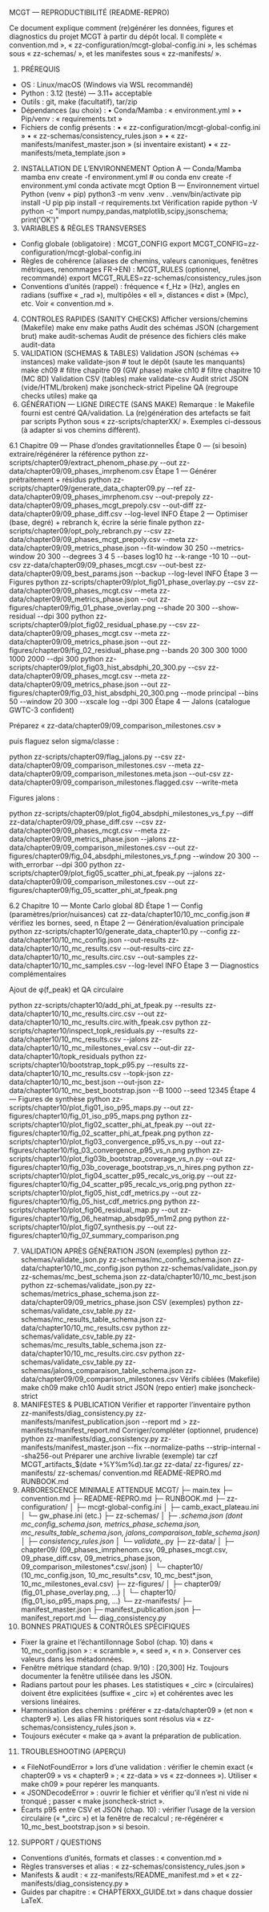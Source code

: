 MCGT — REPRODUCTIBILITÉ (README-REPRO)

Ce document explique comment (re)générer les données, figures et diagnostics du projet MCGT à partir du dépôt local. Il complète « convention.md », « zz-configuration/mcgt-global-config.ini », les schémas sous « zz-schemas/ », et les manifestes sous « zz-manifests/ ».

1. PRÉREQUIS

* OS : Linux/macOS (Windows via WSL recommandé)
* Python : 3.12 (testé) — 3.11+ acceptable
* Outils : git, make (facultatif), tar/zip
* Dépendances (au choix) :
  • Conda/Mamba : « environment.yml »
  • Pip/venv : « requirements.txt »
* Fichiers de config présents :
  • « zz-configuration/mcgt-global-config.ini »
  • « zz-schemas/consistency\_rules.json »
  • « zz-manifests/manifest\_master.json » (si inventaire existant)
  • « zz-manifests/meta\_template.json »

2. INSTALLATION DE L’ENVIRONNEMENT
   Option A — Conda/Mamba
   mamba env create -f environment.yml  # ou conda env create -f environment.yml
   conda activate mcgt
   Option B — Environnement virtuel Python (venv + pip)
   python3 -m venv .venv
   . .venv/bin/activate
   pip install -U pip
   pip install -r requirements.txt
   Vérification rapide
   python -V
   python -c "import numpy,pandas,matplotlib,scipy,jsonschema; print('OK')"
3. VARIABLES \& RÈGLES TRANSVERSES

* Config globale (obligatoire) : MCGT\_CONFIG
  export MCGT\_CONFIG=zz-configuration/mcgt-global-config.ini
* Règles de cohérence (aliases de chemins, valeurs canoniques, fenêtres métriques, renommages FR→EN) : MCGT\_RULES (optionnel, recommandé)
  export MCGT\_RULES=zz-schemas/consistency\_rules.json
* Conventions d’unités (rappel) : fréquence « f\_Hz » (Hz), angles en radians (suffixe « \_rad »), multipôles « ell », distances « dist » (Mpc), etc. Voir « convention.md ».

4. CONTROLES RAPIDES (SANITY CHECKS)
   Afficher versions/chemins (Makefile)
   make env
   make paths
   Audit des schémas JSON (chargement brut)
   make audit-schemas
   Audit de présence des fichiers clés
   make audit-data
5. VALIDATION (SCHEMAS \& TABLES)
   Validation JSON (schémas ↔ instances)
   make validate-json           # tout le dépôt (saute les manquants)
   make ch09                    # filtre chapitre 09 (GW phase)
   make ch10                    # filtre chapitre 10 (MC 8D)
   Validation CSV (tables)
   make validate-csv
   Audit strict JSON (vide/HTML/broken)
   make jsoncheck-strict
   Pipeline QA (regroupe checks utiles)
   make qa
6. GÉNÉRATION — LIGNE DIRECTE (SANS MAKE)
   Remarque : le Makefile fourni est centré QA/validation. La (re)génération des artefacts se fait par scripts Python sous « zz-scripts/chapterXX/ ». Exemples ci-dessous (à adapter si vos chemins diffèrent).

6.1 Chapitre 09 — Phase d’ondes gravitationnelles
Étape 0 — (si besoin) extraire/régénérer la référence
python zz-scripts/chapter09/extract\_phenom\_phase.py
--out zz-data/chapter09/09\_phases\_imrphenom.csv
Étape 1 — Générer prétraitement + résidus
python zz-scripts/chapter09/generate\_data\_chapter09.py
--ref zz-data/chapter09/09\_phases\_imrphenom.csv
--out-prepoly zz-data/chapter09/09\_phases\_mcgt\_prepoly.csv
--out-diff    zz-data/chapter09/09\_phase\_diff.csv
--log-level INFO
Étape 2 — Optimiser (base, degré) + rebranch k, écrire la série finale
python zz-scripts/chapter09/opt\_poly\_rebranch.py
--csv zz-data/chapter09/09\_phases\_mcgt\_prepoly.csv
--meta zz-data/chapter09/09\_metrics\_phase.json
--fit-window 30 250 --metrics-window 20 300
--degrees 3 4 5 --bases log10 hz --k-range -10 10
--out-csv  zz-data/chapter09/09\_phases\_mcgt.csv
--out-best zz-data/chapter09/09\_best\_params.json
--backup --log-level INFO
Étape 3 — Figures
python zz-scripts/chapter09/plot\_fig01\_phase\_overlay.py
--csv  zz-data/chapter09/09\_phases\_mcgt.csv
--meta zz-data/chapter09/09\_metrics\_phase.json
--out  zz-figures/chapter09/fig\_01\_phase\_overlay.png
--shade 20 300 --show-residual --dpi 300
python zz-scripts/chapter09/plot\_fig02\_residual\_phase.py
--csv  zz-data/chapter09/09\_phases\_mcgt.csv
--meta zz-data/chapter09/09\_metrics\_phase.json
--out  zz-figures/chapter09/fig\_02\_residual\_phase.png
--bands 20 300 300 1000 1000 2000 --dpi 300
python zz-scripts/chapter09/plot\_fig03\_hist\_absdphi\_20\_300.py
--csv  zz-data/chapter09/09\_phases\_mcgt.csv
--meta zz-data/chapter09/09\_metrics\_phase.json
--out  zz-figures/chapter09/fig\_03\_hist\_absdphi\_20\_300.png
--mode principal --bins 50 --window 20 300 --xscale log --dpi 300
Étape 4 — Jalons (catalogue GWTC-3 confident)

Préparez « zz-data/chapter09/09\_comparison\_milestones.csv »

puis flaguez selon sigma/classe :

python zz-scripts/chapter09/flag\_jalons.py
--csv  zz-data/chapter09/09\_comparison\_milestones.csv
--meta zz-data/chapter09/09\_comparison\_milestones.meta.json
--out-csv zz-data/chapter09/09\_comparison\_milestones.flagged.csv
--write-meta

Figures jalons :

python zz-scripts/chapter09/plot\_fig04\_absdphi\_milestones\_vs\_f.py
--diff   zz-data/chapter09/09\_phase\_diff.csv
--csv    zz-data/chapter09/09\_phases\_mcgt.csv
--meta   zz-data/chapter09/09\_metrics\_phase.json
--jalons zz-data/chapter09/09\_comparison\_milestones.csv
--out    zz-figures/chapter09/fig\_04\_absdphi\_milestones\_vs\_f.png
--window 20 300 --with\_errorbar --dpi 300
python zz-scripts/chapter09/plot\_fig05\_scatter\_phi\_at\_fpeak.py
--jalons zz-data/chapter09/09\_comparison\_milestones.csv
--out    zz-figures/chapter09/fig\_05\_scatter\_phi\_at\_fpeak.png

6.2 Chapitre 10 — Monte Carlo global 8D
Étape 1 — Config (paramètres/prior/nuisances)
cat zz-data/chapter10/10\_mc\_config.json   # vérifiez les bornes, seed, n
Étape 2 — Génération/évaluation principale
python zz-scripts/chapter10/generate\_data\_chapter10.py
--config zz-data/chapter10/10\_mc\_config.json
--out-results zz-data/chapter10/10\_mc\_results.csv
--out-results-circ zz-data/chapter10/10\_mc\_results.circ.csv
--out-samples zz-data/chapter10/10\_mc\_samples.csv
--log-level INFO
Étape 3 — Diagnostics complémentaires

Ajout de φ(f\_peak) et QA circulaire

python zz-scripts/chapter10/add\_phi\_at\_fpeak.py
--results zz-data/chapter10/10\_mc\_results.circ.csv
--out     zz-data/chapter10/10\_mc\_results.circ.with\_fpeak.csv
python zz-scripts/chapter10/inspect\_topk\_residuals.py
--results zz-data/chapter10/10\_mc\_results.csv
--jalons  zz-data/chapter10/10\_mc\_milestones\_eval.csv
--out-dir zz-data/chapter10/topk\_residuals
python zz-scripts/chapter10/bootstrap\_topk\_p95.py
--results zz-data/chapter10/10\_mc\_results.csv
--topk-json zz-data/chapter10/10\_mc\_best.json
--out-json  zz-data/chapter10/10\_mc\_best\_bootstrap.json
--B 1000 --seed 12345
Étape 4 — Figures de synthèse
python zz-scripts/chapter10/plot\_fig01\_iso\_p95\_maps.py        --out zz-figures/chapter10/fig\_01\_iso\_p95\_maps.png
python zz-scripts/chapter10/plot\_fig02\_scatter\_phi\_at\_fpeak.py --out zz-figures/chapter10/fig\_02\_scatter\_phi\_at\_fpeak.png
python zz-scripts/chapter10/plot\_fig03\_convergence\_p95\_vs\_n.py --out zz-figures/chapter10/fig\_03\_convergence\_p95\_vs\_n.png
python zz-scripts/chapter10/plot\_fig03b\_bootstrap\_coverage\_vs\_n.py --out zz-figures/chapter10/fig\_03b\_coverage\_bootstrap\_vs\_n\_hires.png
python zz-scripts/chapter10/plot\_fig04\_scatter\_p95\_recalc\_vs\_orig.py --out zz-figures/chapter10/fig\_04\_scatter\_p95\_recalc\_vs\_orig.png
python zz-scripts/chapter10/plot\_fig05\_hist\_cdf\_metrics.py     --out zz-figures/chapter10/fig\_05\_hist\_cdf\_metrics.png
python zz-scripts/chapter10/plot\_fig06\_residual\_map.py         --out zz-figures/chapter10/fig\_06\_heatmap\_absdp95\_m1m2.png
python zz-scripts/chapter10/plot\_fig07\_synthesis.py            --out zz-figures/chapter10/fig\_07\_summary\_comparison.png

7. VALIDATION APRÈS GÉNÉRATION
   JSON (exemples)
   python zz-schemas/validate\_json.py zz-schemas/mc\_config\_schema.json      zz-data/chapter10/10\_mc\_config.json
   python zz-schemas/validate\_json.py zz-schemas/mc\_best\_schema.json        zz-data/chapter10/10\_mc\_best.json
   python zz-schemas/validate\_json.py zz-schemas/metrics\_phase\_schema.json  zz-data/chapter09/09\_metrics\_phase.json
   CSV (exemples)
   python zz-schemas/validate\_csv\_table.py zz-schemas/mc\_results\_table\_schema.json          zz-data/chapter10/10\_mc\_results.csv
   python zz-schemas/validate\_csv\_table.py zz-schemas/mc\_results\_table\_schema.json          zz-data/chapter10/10\_mc\_results.circ.csv
   python zz-schemas/validate\_csv\_table.py zz-schemas/jalons\_comparaison\_table\_schema.json  zz-data/chapter09/09\_comparison\_milestones.csv
   Vérifs ciblées (Makefile)
   make ch09
   make ch10
   Audit strict JSON (repo entier)
   make jsoncheck-strict
8. MANIFESTES \& PUBLICATION
   Vérifier et rapporter l’inventaire
   python zz-manifests/diag\_consistency.py
   zz-manifests/manifest\_publication.json
   --report md > zz-manifests/manifest\_report.md
   Corriger/compléter (optionnel, prudence)
   python zz-manifests/diag\_consistency.py
   zz-manifests/manifest\_master.json
   --fix --normalize-paths --strip-internal --sha256-out
   Préparer une archive livrable (exemple)
   tar czf MCGT\_artifacts\_$(date +%Y%m%d).tar.gz
   zz-data/ zz-figures/ zz-manifests/ zz-schemas/
   convention.md README-REPRO.md RUNBOOK.md
9. ARBORESCENCE MINIMALE ATTENDUE
   MCGT/
   ├─ main.tex
   ├─ convention.md
   ├─ README-REPRO.md
   ├─ RUNBOOK.md
   ├─ zz-configuration/
   │  ├─ mcgt-global-config.ini
   │  ├─ camb\_exact\_plateau.ini
   │  └─ gw\_phase.ini (etc.)
   ├─ zz-schemas/
   │  ├─ *.schema.json (dont mc\_config\_schema.json, metrics\_phase\_schema.json, mc\_results\_table\_schema.json, jalons\_comparaison\_table\_schema.json)
   │  ├─ consistency\_rules.json
   │  └─ validate\_*.py
   ├─ zz-data/
   │  ├─ chapter09/ (09\_phases\_imrphenom.csv, 09\_phases\_mcgt.csv, 09\_phase\_diff.csv, 09\_metrics\_phase.json, 09\_comparison\_milestones\*.csv/.json)
   │  └─ chapter10/ (10\_mc\_config.json, 10\_mc\_results\*.csv, 10\_mc\_best\*.json, 10\_mc\_milestones\_eval.csv)
   ├─ zz-figures/
   │  ├─ chapter09/ (fig\_01\_phase\_overlay.png, …)
   │  └─ chapter10/ (fig\_01\_iso\_p95\_maps.png, …)
   └─ zz-manifests/
   ├─ manifest\_master.json
   ├─ manifest\_publication.json
   ├─ manifest\_report.md
   └─ diag\_consistency.py
10. BONNES PRATIQUES \& CONTRÔLES SPÉCIFIQUES

* Fixer la graine et l’échantillonnage Sobol (chap. 10) dans « 10\_mc\_config.json » : « scramble », « seed », « n ». Conserver ces valeurs dans les métadonnées.
* Fenêtre métrique standard (chap. 9/10) : \[20,300] Hz. Toujours documenter la fenêtre utilisée dans les JSON.
* Radians partout pour les phases. Les statistiques « \_circ » (circulaires) doivent être explicitées (suffixe « \_circ ») et cohérentes avec les versions linéaires.
* Harmonisation des chemins : préférer « zz-data/chapter09 » (et non « chapter9 »). Les alias FR historiques sont résolus via « zz-schemas/consistency\_rules.json ».
* Toujours exécuter « make qa » avant la préparation de publication.

11. TROUBLESHOOTING (APERÇU)

* « FileNotFoundError » lors d’une validation : vérifier le chemin exact (« chapter09 » vs « chapter9 » ; « zz-data » vs « zz-donnees »). Utiliser « make ch09 » pour repérer les manquants.
* « JSONDecodeError » : ouvrir le fichier et vérifier qu’il n’est ni vide ni tronqué ; passer « make jsoncheck-strict ».
* Écarts p95 entre CSV et JSON (chap. 10) : vérifier l’usage de la version circulaire (« \*\_circ ») et la fenêtre de recalcul ; re-régénérer « 10\_mc\_best\_bootstrap.json » si besoin.

12. SUPPORT / QUESTIONS

* Conventions d’unités, formats et classes : « convention.md »
* Règles transverses et alias : « zz-schemas/consistency\_rules.json »
* Manifests \& audit : « zz-manifests/README\_manifest.md » et « zz-manifests/diag\_consistency.py »
* Guides par chapitre : « CHAPTERXX\_GUIDE.txt » dans chaque dossier LaTeX.
